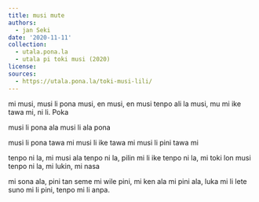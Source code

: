 ```yaml
---
title: musi mute
authors:
  - jan Seki
date: '2020-11-11'
collection:
  - utala.pona.la
  - utala pi toki musi (2020)
license:
sources:
  - https://utala.pona.la/toki-musi-lili/
---
```


mi musi, musi li pona
musi, en musi, en musi
tenpo ali la musi, mu mi
ike tawa mi, ni li. Poka

musi li pona ala
musi li ala pona

musi li pona tawa mi
musi li ike tawa mi
musi li pini tawa mi

tenpo ni la, mi musi ala
tenpo ni la, pilin mi li ike
tenpo ni la, mi toki lon musi
tenpo ni la, mi lukin, mi nasa

mi sona ala, pini tan seme
mi wile pini, mi ken ala
mi pini ala, luka mi li lete
suno mi li pini, tenpo mi li anpa.

